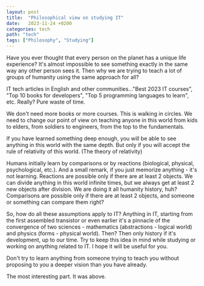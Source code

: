 ```yaml
---
layout: post
title:  "Philosophical view on studying IT"
date:   2023-11-24 +0200
categories: tech
path: "tech"
tags: ["Philosophy", "Studying"]
---
```


Have you ever thought that every person on the planet has a unique life experience? 
It's almost impossible to see something exactly in the same way any other person sees it. Then why we are trying to teach a lot of groups of humanity using the same approach for all?

IT tech articles in English and other communities..."Best 2023 IT courses", "Top 10 books for developers", "Top 5 programming languages to learn", etc.
Really? Pure waste of time.

We don't need more books or more courses. This is walking in circles.
We need to change our point of view on teaching anyone in this world from kids to elders, from soldiers to engineers, from the top to the fundamentals.

If you have learned something deep enough, you will be able to see anything in this world with the same depth. But only if you will accept the rule of relativity of this world. (The theory of relativity)

Humans initially learn by comparisons or by reactions (biological, physical, psychological, etc.). And a small remark, if you just memorize anything - it's not learning.
Reactions are possible only if there are at least 2 objects. We can divide anything in this world infinite times, but we always get at least 2 new objects after division. We are doing it all humanity history, huh?
Comparisons are possible only if there are at least 2 objects, and someone or something can compare them right?

So, how do all these assumptions apply to IT? Anything in IT, starting from the first assembled transistor or even earlier it's a pinnacle of the convergence of two sciences - mathematics (abstractions - logical world) and physics (forms - physical world). Then? Then only history if it's development, up to our time.
Try to keep this idea in mind while studying or working on anything related to IT. I hope it will be useful for you.

Don't try to learn anything from someone trying to teach you without proposing to you a deeper vision than you have already.

The most interesting part.
It was above.